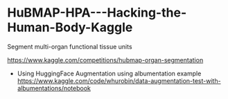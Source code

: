 # HuBMAP-HPA---Hacking-the-Human-Body-Kaggle
Segment multi-organ functional tissue units

https://www.kaggle.com/competitions/hubmap-organ-segmentation
- Using HuggingFace
Augmentation using albumentation example https://www.kaggle.com/code/whurobin/data-augmentation-test-with-albumentations/notebook
